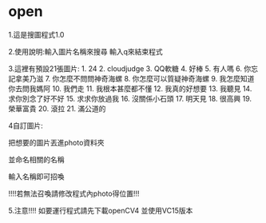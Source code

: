 # open

1.這是搜圖程式1.0

2.使用說明:輸入圖片名稱來搜尋
        輸入q來結束程式
        
3.這裡有預設21張圖片:
          1. 24
        2. cloudjudge
        3. QQ軟糖
        4. 好棒
        5. 有人嗎
        6. 你忘記拿美乃滋
        7. 你怎麼不問問神奇海螺
        8. 你怎麼可以質疑神奇海螺
        9. 我怎麼知道你去問我媽阿
        10. 我們走
        11. 我根本甚麼都不懂
        12. 我真的好想要
        13. 我聽見
        14. 求你別念了好不好
        15. 求求你放過我
        16. 沒關係小石頭
        17. 明天見
        18. 很高興
        19. 榮華富貴
        20. 滾拉
        21. 滿公道的
      

4自訂圖片:

  把想要的圖片丟進photo資料夾
  
  並命名相關的名稱
  
  輸入名稱即可招喚
  
  !!!!若無法召喚請修改程式內photo得位置!!!

5.注意!!!!
  如要運行程式請先下載openCV4 
  並使用VC15版本
